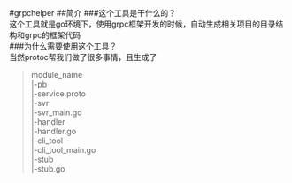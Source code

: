 #grpchelper
##简介
###这个工具是干什么的？<br>
这个工具就是go环境下，使用grpc框架开发的时候，自动生成相关项目的目录结构和grpc的框架代码<br>
###为什么需要使用这个工具？<br>
当然protoc帮我们做了很多事情，且生成了<br>

>module_name<br>
    |-pb<br>
        |-service.proto<br>
    |-svr<br>
        |-svr_main.go<br>
        |-handler<br>
            |-handler.go<br>
    |-cli_tool<br>
        |-cli_tool_main.go<br>
        |-stub<br>
            |-stub.go<br>

